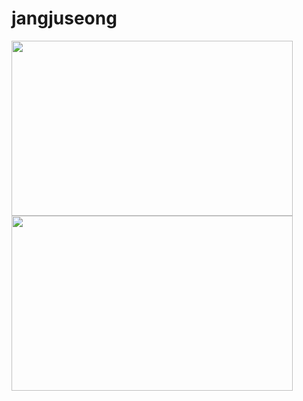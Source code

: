 # jangjuseong

<img height="280em" width="450em" src="https://github-readme-stats.vercel.app/api/top-langs/?username=jangjuseong&layout=compact&theme=holi"><br/>
<img height="280em" width="450em" src="https://github-readme-stats.vercel.app/api?username=jangjuseong&show_icons=true&theme=holi">
